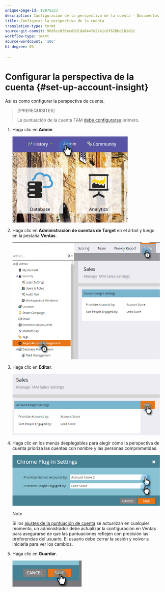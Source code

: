 ```yaml
---
unique-page-id: 12979223
description: Configuración de la perspectiva de la cuenta - Documentos de Marketo - Documentación del producto
title: Configurar la perspectiva de la cuenta
translation-type: tm+mt
source-git-commit: 96d6cc030ecd9d1da844fe27e1c6f62bbd181d62
workflow-type: tm+mt
source-wordcount: '106'
ht-degree: 0%

---
```



# Configurar la perspectiva de la cuenta {#set-up-account-insight}

Así es como configurar la perspectiva de cuenta.

>[!PREREQUISITES]
>
>La puntuación de la cuenta TAM [debe configurarse](/help/marketo/product-docs/target-account-management/setup-tam/account-score.md) primero.

1. Haga clic en **Admin**.

   ![](assets/admin-1.png)

1. Haga clic en **Administración de cuentas de Target** en el árbol y luego en la pestaña **Ventas**.

   ![](assets/set-up-account-insight-2.png)

1. Haga clic en **Editar**.

   ![](assets/set-up-account-insight-3.png)

1. Haga clic en los menús desplegables para elegir cómo la perspectiva de cuenta prioriza las cuentas con nombre y las personas comprometidas.

   ![](assets/four-4.png)

   >[!NOTE]
   >
   >Si los [ajustes de la puntuación de cuenta](/help/marketo/product-docs/target-account-management/setup-tam/account-score.md) se actualizan en cualquier momento, un administrador debe actualizar la configuración en Ventas para asegurarse de que las puntuaciones reflejen con precisión las preferencias del usuario. El usuario debe cerrar la sesión y volver a iniciarla para ver los cambios.

1. Haga clic en **Guardar**.

   ![](assets/five-4.png)
